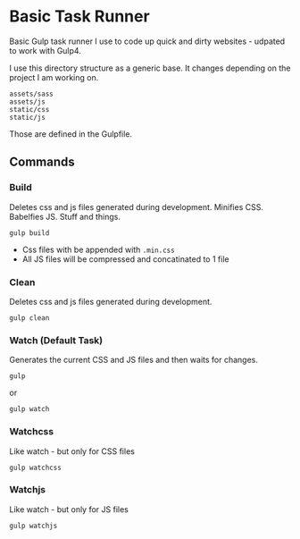 # Basic Task Runner

Basic Gulp task runner I use to code up quick and dirty websites - udpated to work with Gulp4.

I use this directory structure as a generic base. It changes depending on the project I am working on.

```
assets/sass
assets/js
static/css
static/js
```

Those are defined in the Gulpfile.

## Commands

### Build

Deletes css and js files generated during development.
Minifies CSS.
Babelfies JS.
Stuff and things.

```
gulp build
```

- Css files with be appended with `.min.css`
- All JS files will be compressed and concatinated to 1 file

### Clean

Deletes css and js files generated during development.

```
gulp clean
```

### Watch (Default Task)

Generates the current CSS and JS files and then waits for changes.

```
gulp
```

or

```
gulp watch
```

### Watchcss

Like watch - but only for CSS files

```
gulp watchcss
```

### Watchjs

Like watch - but only for JS files

```
gulp watchjs
```
